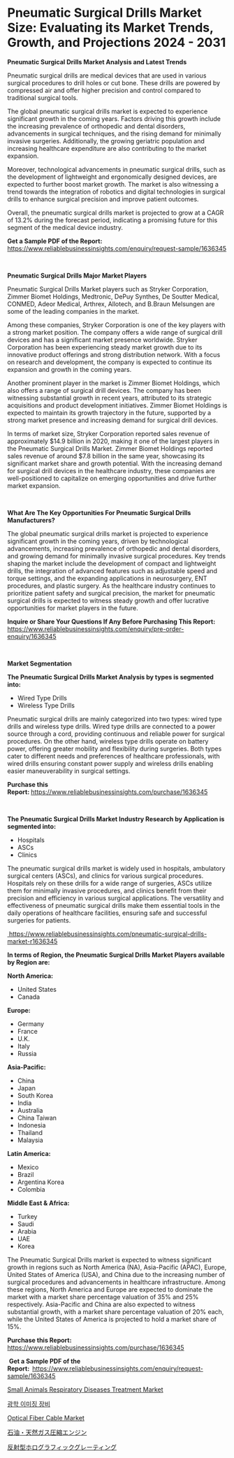 <p><h1>Pneumatic Surgical Drills Market Size: Evaluating its Market Trends, Growth, and Projections 2024 - 2031</h1></p><p><strong>Pneumatic Surgical Drills Market Analysis and Latest Trends</strong></p>
<p><p>Pneumatic surgical drills are medical devices that are used in various surgical procedures to drill holes or cut bone. These drills are powered by compressed air and offer higher precision and control compared to traditional surgical tools.</p><p>The global pneumatic surgical drills market is expected to experience significant growth in the coming years. Factors driving this growth include the increasing prevalence of orthopedic and dental disorders, advancements in surgical techniques, and the rising demand for minimally invasive surgeries. Additionally, the growing geriatric population and increasing healthcare expenditure are also contributing to the market expansion.</p><p>Moreover, technological advancements in pneumatic surgical drills, such as the development of lightweight and ergonomically designed devices, are expected to further boost market growth. The market is also witnessing a trend towards the integration of robotics and digital technologies in surgical drills to enhance surgical precision and improve patient outcomes.</p><p>Overall, the pneumatic surgical drills market is projected to grow at a CAGR of 13.2% during the forecast period, indicating a promising future for this segment of the medical device industry.</p></p>
<p><strong>Get a Sample PDF of the Report:&nbsp;</strong> <a href="https://www.reliablebusinessinsights.com/enquiry/request-sample/1636345">https://www.reliablebusinessinsights.com/enquiry/request-sample/1636345</a></p>
<p>&nbsp;</p>
<p><strong>Pneumatic Surgical Drills Major Market Players</strong></p>
<p><p>Pneumatic Surgical Drills Market players such as Stryker Corporation, Zimmer Biomet Holdings, Medtronic, DePuy Synthes, De Soutter Medical, CONMED, Adeor Medical, Arthrex, Allotech, and B.Braun Melsungen are some of the leading companies in the market.</p><p>Among these companies, Stryker Corporation is one of the key players with a strong market position. The company offers a wide range of surgical drill devices and has a significant market presence worldwide. Stryker Corporation has been experiencing steady market growth due to its innovative product offerings and strong distribution network. With a focus on research and development, the company is expected to continue its expansion and growth in the coming years.</p><p>Another prominent player in the market is Zimmer Biomet Holdings, which also offers a range of surgical drill devices. The company has been witnessing substantial growth in recent years, attributed to its strategic acquisitions and product development initiatives. Zimmer Biomet Holdings is expected to maintain its growth trajectory in the future, supported by a strong market presence and increasing demand for surgical drill devices.</p><p>In terms of market size, Stryker Corporation reported sales revenue of approximately $14.9 billion in 2020, making it one of the largest players in the Pneumatic Surgical Drills Market. Zimmer Biomet Holdings reported sales revenue of around $7.8 billion in the same year, showcasing its significant market share and growth potential. With the increasing demand for surgical drill devices in the healthcare industry, these companies are well-positioned to capitalize on emerging opportunities and drive further market expansion.</p></p>
<p>&nbsp;</p>
<p><strong>What Are The Key Opportunities For Pneumatic Surgical Drills Manufacturers?</strong></p>
<p><p>The global pneumatic surgical drills market is projected to experience significant growth in the coming years, driven by technological advancements, increasing prevalence of orthopedic and dental disorders, and growing demand for minimally invasive surgical procedures. Key trends shaping the market include the development of compact and lightweight drills, the integration of advanced features such as adjustable speed and torque settings, and the expanding applications in neurosurgery, ENT procedures, and plastic surgery. As the healthcare industry continues to prioritize patient safety and surgical precision, the market for pneumatic surgical drills is expected to witness steady growth and offer lucrative opportunities for market players in the future.</p></p>
<p><strong>Inquire or Share Your Questions If Any Before Purchasing This Report:</strong> <a href="https://www.reliablebusinessinsights.com/enquiry/pre-order-enquiry/1636345">https://www.reliablebusinessinsights.com/enquiry/pre-order-enquiry/1636345</a></p>
<p>&nbsp;</p>
<p><strong>Market Segmentation</strong></p>
<p><strong>The Pneumatic Surgical Drills Market Analysis by types is segmented into:</strong></p>
<p><ul><li>Wired Type Drills</li><li>Wireless Type Drills</li></ul></p>
<p><p>Pneumatic surgical drills are mainly categorized into two types: wired type drills and wireless type drills. Wired type drills are connected to a power source through a cord, providing continuous and reliable power for surgical procedures. On the other hand, wireless type drills operate on battery power, offering greater mobility and flexibility during surgeries. Both types cater to different needs and preferences of healthcare professionals, with wired drills ensuring constant power supply and wireless drills enabling easier maneuverability in surgical settings.</p></p>
<p><strong>Purchase this Report:&nbsp;</strong><a href="https://www.reliablebusinessinsights.com/purchase/1636345">https://www.reliablebusinessinsights.com/purchase/1636345</a></p>
<p>&nbsp;</p>
<p><strong>The Pneumatic Surgical Drills Market Industry Research by Application is segmented into:</strong></p>
<p><ul><li>Hospitals</li><li>ASCs</li><li>Clinics</li></ul></p>
<p><p>The pneumatic surgical drills market is widely used in hospitals, ambulatory surgical centers (ASCs), and clinics for various surgical procedures. Hospitals rely on these drills for a wide range of surgeries, ASCs utilize them for minimally invasive procedures, and clinics benefit from their precision and efficiency in various surgical applications. The versatility and effectiveness of pneumatic surgical drills make them essential tools in the daily operations of healthcare facilities, ensuring safe and successful surgeries for patients.</p></p>
<p><a href="https://www.reliablebusinessinsights.com/pneumatic-surgical-drills-market-r1636345">&nbsp;https://www.reliablebusinessinsights.com/pneumatic-surgical-drills-market-r1636345</a></p>
<p><strong>In terms of Region, the Pneumatic Surgical Drills Market Players available by Region are:</strong></p>
<p>
    <p> <strong> North America: </strong>
        <ul>
            <li>United States</li>
            <li>Canada</li>
        </ul>
        </p> 
    <p> <strong> Europe: </strong>
        <ul>
            <li>Germany</li>
            <li>France</li>
            <li>U.K.</li>
            <li>Italy</li>
            <li>Russia</li>
        </ul>
        </p> 
    <p> <strong> Asia-Pacific: </strong>
        <ul>
            <li>China</li>
            <li>Japan</li>
            <li>South Korea</li>
            <li>India</li>
            <li>Australia</li>
            <li>China Taiwan</li>
            <li>Indonesia</li>
            <li>Thailand</li>
            <li>Malaysia</li>
        </ul>
        </p> 
    <p> <strong> Latin America: </strong>
        <ul>
            <li>Mexico</li>
            <li>Brazil</li>
            <li>Argentina Korea</li>
            <li>Colombia</li>
        </ul>
        </p> 
    <p> <strong> Middle East & Africa: </strong>
        <ul>
            <li>Turkey</li>
            <li>Saudi</li>
            <li>Arabia</li>
            <li>UAE</li>
            <li>Korea</li>
        </ul>
    </p>
    </p>
<p><p>The Pneumatic Surgical Drills market is expected to witness significant growth in regions such as North America (NA), Asia-Pacific (APAC), Europe, United States of America (USA), and China due to the increasing number of surgical procedures and advancements in healthcare infrastructure. Among these regions, North America and Europe are expected to dominate the market with a market share percentage valuation of 35% and 25% respectively. Asia-Pacific and China are also expected to witness substantial growth, with a market share percentage valuation of 20% each, while the United States of America is projected to hold a market share of 15%.</p></p>
<p><strong>Purchase this Report: </strong><a href="https://www.reliablebusinessinsights.com/purchase/1636345">https://www.reliablebusinessinsights.com/purchase/1636345</a></p>
<p>&nbsp;<strong>Get a Sample PDF of the Report:&nbsp;&nbsp;</strong><a href="https://www.reliablebusinessinsights.com/enquiry/request-sample/1636345">https://www.reliablebusinessinsights.com/enquiry/request-sample/1636345</a></p>
<p><strong></strong></p>
<p><p><a href="https://github.com/RosemarieLeffler2023/Market-Research-Report-List-1/blob/main/small-animals-respiratory-diseases-treatment-market.md">Small Animals Respiratory Diseases Treatment Market</a></p><p><a href="https://github.com/TobyKub4685/Market-Research-Report-List-1/blob/main/570819784063.md">광학 이미징 장비</a></p><p><a href="https://issuu.com/reportprime-2/docs/optical-fiber-cable-market-size-2030.pptx">Optical Fiber Cable Market</a></p><p><a href="https://github.com/CloydAbbott2023/Market-Research-Report-List-1/blob/main/874630192297.md">石油・天然ガス圧縮エンジン</a></p><p><a href="https://github.com/Fatimaklein1/Market-Research-Report-List-1/blob/main/923853692298.md">反射型ホログラフィックグレーティング</a></p></p>